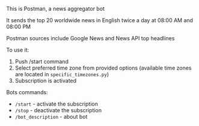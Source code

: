 This is Postman, a news aggregator bot

It sends the top 20 worldwide news in English twice a day at 08:00 AM and 08:00 PM

Postman sources include Google News and News API top headlines

To use it:
1. Push /start command
2. Select preferred time zone from provided options (available time zones are located in `specific_timezones.py`)
3. Subscription is activated

Bots commands:
* `/start` - activate the subscription
* `/stop` - deactivate the subscription
* `/bot_description` - about bot